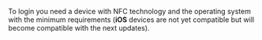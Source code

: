 To login you need a device with NFC technology and the operating system with the minimum requirements (**iOS** devices are not yet compatible but will become compatible with the next updates).
